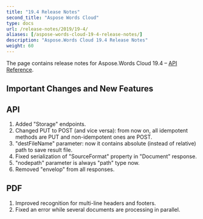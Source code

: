 ```yaml
---
title: "19.4 Release Notes"
second_title: "Aspose Words Cloud"
type: docs
url: /release-notes/2019/19-4/
aliases: [/aspose-words-cloud-19-4-release-notes/]
description: "Aspose.Words Cloud 19.4 Release Notes"
weight: 60
---
```


The page contains release notes for Aspose.Words Cloud 19.4 – [API Reference](https://apireference.aspose.cloud/words/).

## Important Changes and New Features

## API

1. Added "Storage" endpoints.
1. Changed PUT to POST (and vice versa): from now on, all idempotent methods are PUT and non-idempotent ones are POST.
1. "destFileName" parameter: now it contains absolute (instead of relative) path to save result file.
1. Fixed serialization of "SourceFormat" property in "Document" response.
1. "nodepath" parameter is always "path" type now.
1. Removed "envelop" from all responses.

## PDF

1. Improved recognition for multi-line headers and footers.
1. Fixed an error while several documents are processing in parallel.
